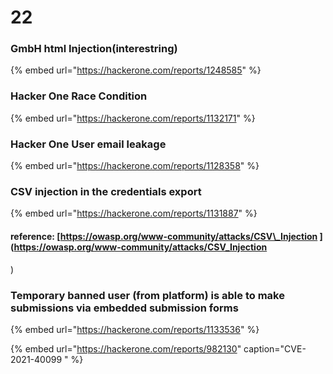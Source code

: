 # 22

### GmbH html Injection\(interestring\)

{% embed url="https://hackerone.com/reports/1248585" %}



### Hacker One Race Condition

{% embed url="https://hackerone.com/reports/1132171" %}



### Hacker One User email leakage

{% embed url="https://hackerone.com/reports/1128358" %}



### CSV injection in the credentials export

{% embed url="https://hackerone.com/reports/1131887" %}

#### reference: [https://owasp.org/www-community/attacks/CSV\_Injection ](https://owasp.org/www-community/attacks/CSV_Injection
)

### Temporary banned user \(from platform\) is able to make submissions via embedded submission forms

{% embed url="https://hackerone.com/reports/1133536" %}





{% embed url="https://hackerone.com/reports/982130" caption="CVE-2021-40099 " %}









